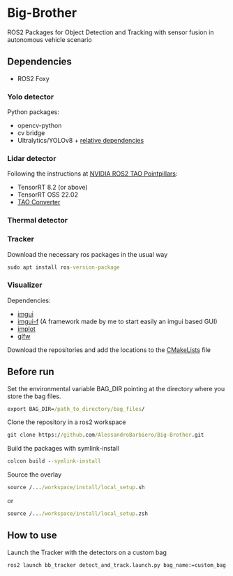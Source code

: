 # Big-Brother
ROS2 Packages for Object Detection and Tracking with sensor fusion in autonomous vehicle scenario

## Dependencies
- ROS2 Foxy

### Yolo detector
Python packages:
- opencv-python
- cv bridge
- Ultralytics/YOLOv8 + [relative dependencies](https://github.com/ultralytics/ultralytics/blob/main/requirements.txt)

### Lidar detector
Following the instructions at [NVIDIA ROS2 TAO Pointpillars](https://github.com/NVIDIA-AI-IOT/ros2_tao_pointpillars/tree/main):

- TensorRT 8.2 (or above)
- TensorRT OSS 22.02
- [TAO Converter](https://catalog.ngc.nvidia.com/orgs/nvidia/teams/tao/resources/tao-converter) 

### Thermal detector


### Tracker
Download the necessary ros packages in the usual way
```cmd
sudo apt install ros-version-package
```

### Visualizer
Dependencies:
- [imgui](https://github.com/ocornut/imgui)
- [imgui-f](https://github.com/AlessandroBarbiero/ImGui-f) (A framework made by me to start easily an imgui based GUI)
- [implot](https://github.com/epezent/implot)
- [glfw](https://github.com/glfw/glfw)

Download the repositories and add the locations to the [CMakeLists](bb_utils/CMakeLists.txt) file

## Before run
Set the environmental variable BAG_DIR pointing at the directory where you store the bag files.

```cmd
export BAG_DIR=/path_to_directory/bag_files/
```

Clone the repository in a ros2 workspace
```cmd
git clone https://github.com/AlessandroBarbiero/Big-Brother.git
```

Build the packages with symlink-install
```cmd
colcon build --symlink-install
```

Source the overlay
```cmd
source /.../workspace/install/local_setup.sh
```
or
```cmd
source /.../workspace/install/local_setup.zsh
```

## How to use

Launch the Tracker with the detectors on a custom bag
```cmd
ros2 launch bb_tracker detect_and_track.launch.py bag_name:=custom_bag
```
